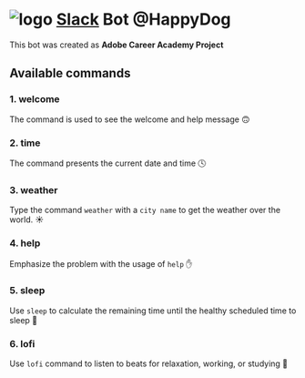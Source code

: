 # ![logo](https://upload.wikimedia.org/wikipedia/commons/d/d5/Slack_icon_2019.svg) [Slack](https://slack.com/) Bot  @HappyDog

This bot was created as **Adobe Career Academy Project**

## Available commands

### 1. welcome
The command is used to see the welcome and help message 🙃

### 2. time 
The command presents the current date and time 🕓

### 3. weather
Type the command `weather` with a `city name` to get the weather over the world. ☀️

### 4. help 
Emphasize the problem with the usage of `help` ✋

### 5. sleep 
Use `sleep` to calculate the remaining time until the healthy scheduled time to sleep 🌙

### 6. lofi 
Use `lofi` command to listen to beats for relaxation, working, or studying 💫

